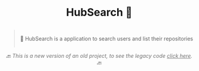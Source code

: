   <h1 style="text-align: center; margin: 30px auto">HubSearch 🔎</h1>

<blockquote>
<p style="text-align: center; padding: 15px  0"><g-emoji class="g-emoji" alias="bust_in_silhouette" fallback-src="https://github.githubassets.com/images/icons/emoji/unicode/1f464.png">👤</g-emoji> HubSearch is a application to search users and list their repositories</p>
</blockquote>

<p style="font-style: italic; opacity: .6; text-align: center">🔙 This is a new version of an old project, to see the legacy code <a href="https://github.com/vncsrbro/gitstar" target="_blank">click here</a>. 🔙</p>
